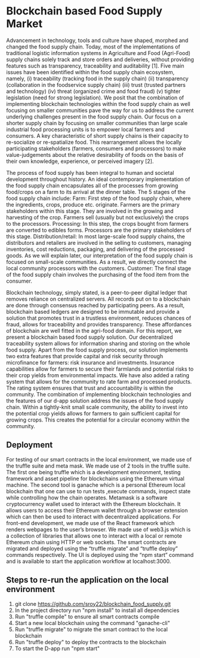 # Blockchain based Food Supply Market

Advancement in technology, tools and culture have shaped, morphed and changed the food supply chain. Today, most of the implementations of traditional logistic information systems in Agriculture and Food (Agri-Food) supply chains solely track and store orders and deliveries, without providing features such as transparency, traceability and auditability [1]. Five main issues have been identified within the food supply chain ecosystem, namely, (i) traceability (tracking food in the supply chain) (ii) transparency (collaboration in the foodservice supply chain) (iii) trust (trusted partners and technology) (iv) threat (organized crime and food fraud) (v) tighter legislation (need for strong legislation). We posit that the combination of implementing blockchain technologies within the food supply chain as well focusing on smaller communities pave the way for us to address the current underlying challenges present in the food supply chain. Our focus on a shorter supply chain by focusing on smaller communities than large scale industrial food processing units is to empower local farmers and consumers. A key characteristic of short supply chains is their capacity to re-socialize or re-spatialize food. This rearrangement allows the locally participating stakeholders (farmers, consumers and processors) to make value-judgements about the relative desirability of foods on the basis of their own knowledge, experience, or perceived imagery [2].

The process of food supply has been integral to human and societal development throughout history. An ideal contemporary implementation of the food supply chain encapsulates all of the processes from growing food/crops on a farm to its arrival at the dinner table. The 5 stages of the food supply chain include: 
Farm: First step of the food supply chain, where the ingredients, crops, produce etc. originate. Farmers are the primary stakeholders within this stage. They are involved in the growing and harvesting of the crop. Farmers sell (usually but not exclusively) the crops to the processors.
Processing: In this step, the crops bought from farmers are converted to edibles forms. Processors are the primary stakeholders of this stage.
Distribution/retail: In most large-scale food supply chains, the distributors and retailers are involved in the selling to customers, managing inventories, cost reductions, packaging, and delivering of the processed goods. As we will explain later, our interpretation of the food supply chain is focused on small-scale communities. As a result, we directly connect the local community processors with the customers. 
Customer: The final stage of the food supply chain involves the purchasing of the food item from the consumer. 

Blockchain technology, simply stated, is a peer-to-peer digital ledger that removes reliance on centralized servers. All records put on to a blockchain are done through consensus reached by participating peers. As a result, blockchain based ledgers are designed to be immutable and provide a solution that promotes trust in a trustless environment, reduces chances of fraud, allows for traceability and provides transparency. These affordances of blockchain are well fitted in the agri-food domain. For this report, we present a blockchain based food supply solution. Our decentralized traceability system allows for information sharing and storing on the whole food supply. Apart from the food supply process, our solution implements two extra features that provide capital and risk security through microfinance for farmers: risk insurance and investments. Insurance capabilities allow for farmers to secure their farmlands and potential risks to their crop yields from environmental impacts. We have also added a rating system that allows for the community to rate farm and processed products. The rating system ensures that trust and accountability is within the community. The combination of implementing blockchain technologies and the features of our d-app solution address the issues of the food supply chain. Within a tightly-knit small scale community, the ability to invest into the potential crop yields allows for farmers to gain sufficient capital for growing crops. This creates the potential for a circular economy within the community. 


## Deployment

For testing of our smart contracts in the local environment, we made use of the truffle suite and meta mask. We made use of 2 tools in the truffle suite. The first one being truffle which is a development environment, testing framework and asset pipeline for blockchains using the Ethereum virtual machine. The second tool is ganache which is a personal Ethereum local blockchain that one can use to run tests ,execute commands, inspect state while controlling how the chain operates. Metamask is a software cryptocurrency wallet used to interact with the Ethereum blockchain. It allows users to access their Ethereum wallet through a browser extension which can then be used to interact with decentralized applications.
For front-end development, we made use of the React framework which renders webpages to the user’s browser. We made use of web3.js which is a collection of libraries that allows one to interact with a local or remote Ethereum chain using HTTP or web sockets. 
The smart contracts are migrated and deployed using the “truffle migrate” and “truffle deploy” commands respectively. The UI is deployed using the “npm start” command and is available to start the application workflow at localhost:3000.


## Steps to re-run the application on the local environment

1. git clone https://github.com/sroy22/blockchain_food_supply.git
2. In the project directory run "npm install" to install all dependencies
3. Run "truffle compile" to ensure all smart contracts compile
4. Start a new local blockchain using the command "ganache-cli"
5. Run "truffle migrate" to migrate the smart contract to the local blockchain
6. Run "truffle deploy" to deploy the contracts to the blockchain
7. To start the D-app run "npm start"
